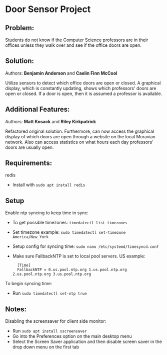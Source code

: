 # Door Sensor Project

## Problem:
Students do not know if the Computer Science professors are in their offices unless they walk over and see if the office doors are open.


## Solution:
Authors: **Benjamin Anderson** and **Caelin Finn McCool**

Utilize sensors to detect which office doors are open or closed. A graphical display, which is constantly updating, shows which professors' doors are open or closed. If a door is open, then it is assumed a professor is available.

## Additional Features:
Authors: **Matt Kosack** and **Riley Kirkpatrick**

Refactored original solution. Furthermore, can now access the graphical display of which doors are open through a website on the local Moravian network.
Also can access statistics on what hours each day professors' doors are usually open.


## Requirements:
redis 
* Install with `sudo apt install redis`

## Setup
Enable ntp syncing to keep time in sync:
* To get possible timezones: `timedatectl list-timezones`
* Set timezone example: `sudo timedatectl set-timezone America/New_York`
* Setup config for syncing time: `sudo nano /etc/systemd/timesyncd.conf`
* Make sure FallbackNTP is set to local pool servers. US example:

        [Time]
        FallbackNTP = 0.us.pool.ntp.org 1.us.pool.ntp.org 2.us.pool.ntp.org 3.us.pool.ntp.org
To begin syncing time:
* Run `sudo timedatectl set-ntp true`


## Notes:
Disabling the screensaver for client side monitor:

* Run `sudo apt install xscreensaver`
* Go into the Preferences option on the main desktop menu
* Select the Screen Saver application and then disable screen saver in the drop down menu on the first tab

